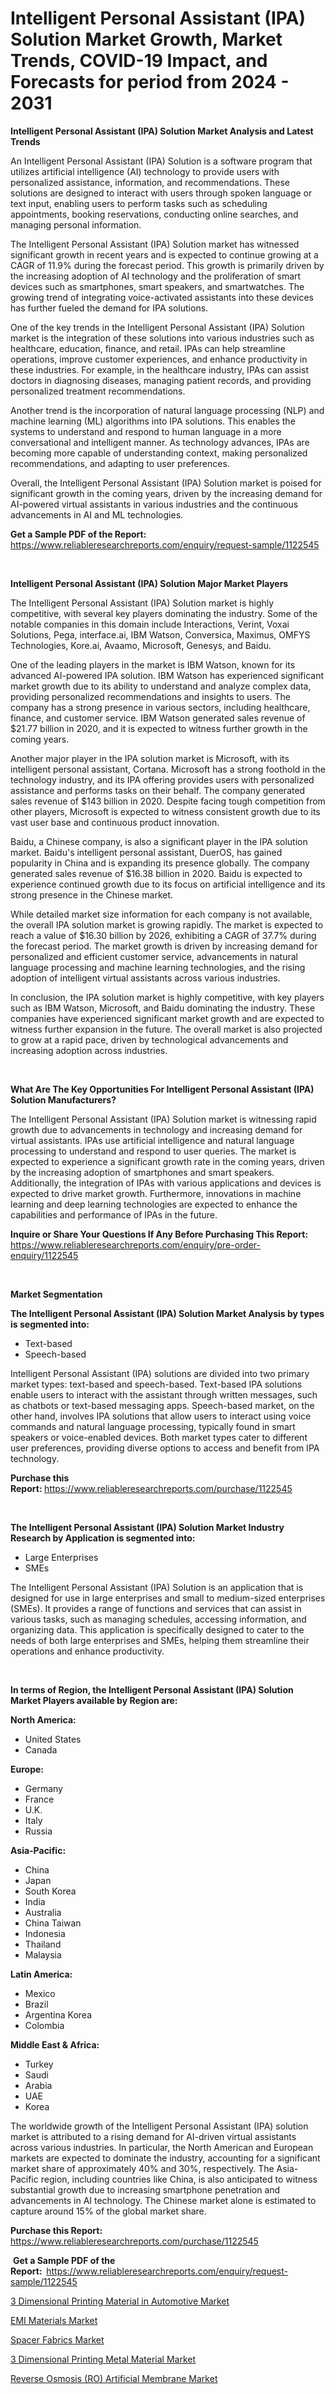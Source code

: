 <p><h1>Intelligent Personal Assistant (IPA) Solution Market Growth, Market Trends, COVID-19 Impact, and Forecasts for period from 2024 - 2031</h1></p><p><strong>Intelligent Personal Assistant (IPA) Solution Market Analysis and Latest Trends</strong></p>
<p><p>An Intelligent Personal Assistant (IPA) Solution is a software program that utilizes artificial intelligence (AI) technology to provide users with personalized assistance, information, and recommendations. These solutions are designed to interact with users through spoken language or text input, enabling users to perform tasks such as scheduling appointments, booking reservations, conducting online searches, and managing personal information.</p><p>The Intelligent Personal Assistant (IPA) Solution market has witnessed significant growth in recent years and is expected to continue growing at a CAGR of 11.9% during the forecast period. This growth is primarily driven by the increasing adoption of AI technology and the proliferation of smart devices such as smartphones, smart speakers, and smartwatches. The growing trend of integrating voice-activated assistants into these devices has further fueled the demand for IPA solutions.</p><p>One of the key trends in the Intelligent Personal Assistant (IPA) Solution market is the integration of these solutions into various industries such as healthcare, education, finance, and retail. IPAs can help streamline operations, improve customer experiences, and enhance productivity in these industries. For example, in the healthcare industry, IPAs can assist doctors in diagnosing diseases, managing patient records, and providing personalized treatment recommendations.</p><p>Another trend is the incorporation of natural language processing (NLP) and machine learning (ML) algorithms into IPA solutions. This enables the systems to understand and respond to human language in a more conversational and intelligent manner. As technology advances, IPAs are becoming more capable of understanding context, making personalized recommendations, and adapting to user preferences.</p><p>Overall, the Intelligent Personal Assistant (IPA) Solution market is poised for significant growth in the coming years, driven by the increasing demand for AI-powered virtual assistants in various industries and the continuous advancements in AI and ML technologies.</p></p>
<p><strong>Get a Sample PDF of the Report:&nbsp;</strong> <a href="https://www.reliableresearchreports.com/enquiry/request-sample/1122545">https://www.reliableresearchreports.com/enquiry/request-sample/1122545</a></p>
<p>&nbsp;</p>
<p><strong>Intelligent Personal Assistant (IPA) Solution Major Market Players</strong></p>
<p><p>The Intelligent Personal Assistant (IPA) Solution market is highly competitive, with several key players dominating the industry. Some of the notable companies in this domain include Interactions, Verint, Voxai Solutions, Pega, interface.ai, IBM Watson, Conversica, Maximus, OMFYS Technologies, Kore.ai, Avaamo, Microsoft, Genesys, and Baidu.</p><p>One of the leading players in the market is IBM Watson, known for its advanced AI-powered IPA solution. IBM Watson has experienced significant market growth due to its ability to understand and analyze complex data, providing personalized recommendations and insights to users. The company has a strong presence in various sectors, including healthcare, finance, and customer service. IBM Watson generated sales revenue of $21.77 billion in 2020, and it is expected to witness further growth in the coming years.</p><p>Another major player in the IPA solution market is Microsoft, with its intelligent personal assistant, Cortana. Microsoft has a strong foothold in the technology industry, and its IPA offering provides users with personalized assistance and performs tasks on their behalf. The company generated sales revenue of $143 billion in 2020. Despite facing tough competition from other players, Microsoft is expected to witness consistent growth due to its vast user base and continuous product innovation.</p><p>Baidu, a Chinese company, is also a significant player in the IPA solution market. Baidu's intelligent personal assistant, DuerOS, has gained popularity in China and is expanding its presence globally. The company generated sales revenue of $16.38 billion in 2020. Baidu is expected to experience continued growth due to its focus on artificial intelligence and its strong presence in the Chinese market.</p><p>While detailed market size information for each company is not available, the overall IPA solution market is growing rapidly. The market is expected to reach a value of $16.30 billion by 2026, exhibiting a CAGR of 37.7% during the forecast period. The market growth is driven by increasing demand for personalized and efficient customer service, advancements in natural language processing and machine learning technologies, and the rising adoption of intelligent virtual assistants across various industries.</p><p>In conclusion, the IPA solution market is highly competitive, with key players such as IBM Watson, Microsoft, and Baidu dominating the industry. These companies have experienced significant market growth and are expected to witness further expansion in the future. The overall market is also projected to grow at a rapid pace, driven by technological advancements and increasing adoption across industries.</p></p>
<p>&nbsp;</p>
<p><strong>What Are The Key Opportunities For Intelligent Personal Assistant (IPA) Solution Manufacturers?</strong></p>
<p><p>The Intelligent Personal Assistant (IPA) Solution market is witnessing rapid growth due to advancements in technology and increasing demand for virtual assistants. IPAs use artificial intelligence and natural language processing to understand and respond to user queries. The market is expected to experience a significant growth rate in the coming years, driven by the increasing adoption of smartphones and smart speakers. Additionally, the integration of IPAs with various applications and devices is expected to drive market growth. Furthermore, innovations in machine learning and deep learning technologies are expected to enhance the capabilities and performance of IPAs in the future.</p></p>
<p><strong>Inquire or Share Your Questions If Any Before Purchasing This Report:</strong> <a href="https://www.reliableresearchreports.com/enquiry/pre-order-enquiry/1122545">https://www.reliableresearchreports.com/enquiry/pre-order-enquiry/1122545</a></p>
<p>&nbsp;</p>
<p><strong>Market Segmentation</strong></p>
<p><strong>The Intelligent Personal Assistant (IPA) Solution Market Analysis by types is segmented into:</strong></p>
<p><ul><li>Text-based</li><li>Speech-based</li></ul></p>
<p><p>Intelligent Personal Assistant (IPA) solutions are divided into two primary market types: text-based and speech-based. Text-based IPA solutions enable users to interact with the assistant through written messages, such as chatbots or text-based messaging apps. Speech-based market, on the other hand, involves IPA solutions that allow users to interact using voice commands and natural language processing, typically found in smart speakers or voice-enabled devices. Both market types cater to different user preferences, providing diverse options to access and benefit from IPA technology.</p></p>
<p><strong>Purchase this Report:&nbsp;</strong><a href="https://www.reliableresearchreports.com/purchase/1122545">https://www.reliableresearchreports.com/purchase/1122545</a></p>
<p>&nbsp;</p>
<p><strong>The Intelligent Personal Assistant (IPA) Solution Market Industry Research by Application is segmented into:</strong></p>
<p><ul><li>Large Enterprises</li><li>SMEs</li></ul></p>
<p><p>The Intelligent Personal Assistant (IPA) Solution is an application that is designed for use in large enterprises and small to medium-sized enterprises (SMEs). It provides a range of functions and services that can assist in various tasks, such as managing schedules, accessing information, and organizing data. This application is specifically designed to cater to the needs of both large enterprises and SMEs, helping them streamline their operations and enhance productivity.</p></p>
<p>&nbsp;</p>
<p><strong>In terms of Region, the Intelligent Personal Assistant (IPA) Solution Market Players available by Region are:</strong></p>
<p>
    <p> <strong> North America: </strong>
        <ul>
            <li>United States</li>
            <li>Canada</li>
        </ul>
        </p> 
    <p> <strong> Europe: </strong>
        <ul>
            <li>Germany</li>
            <li>France</li>
            <li>U.K.</li>
            <li>Italy</li>
            <li>Russia</li>
        </ul>
        </p> 
    <p> <strong> Asia-Pacific: </strong>
        <ul>
            <li>China</li>
            <li>Japan</li>
            <li>South Korea</li>
            <li>India</li>
            <li>Australia</li>
            <li>China Taiwan</li>
            <li>Indonesia</li>
            <li>Thailand</li>
            <li>Malaysia</li>
        </ul>
        </p> 
    <p> <strong> Latin America: </strong>
        <ul>
            <li>Mexico</li>
            <li>Brazil</li>
            <li>Argentina Korea</li>
            <li>Colombia</li>
        </ul>
        </p> 
    <p> <strong> Middle East & Africa: </strong>
        <ul>
            <li>Turkey</li>
            <li>Saudi</li>
            <li>Arabia</li>
            <li>UAE</li>
            <li>Korea</li>
        </ul>
    </p>
    </p>
<p><p>The worldwide growth of the Intelligent Personal Assistant (IPA) solution market is attributed to a rising demand for AI-driven virtual assistants across various industries. In particular, the North American and European markets are expected to dominate the industry, accounting for a significant market share of approximately 40% and 30%, respectively. The Asia-Pacific region, including countries like China, is also anticipated to witness substantial growth due to increasing smartphone penetration and advancements in AI technology. The Chinese market alone is estimated to capture around 15% of the global market share.</p></p>
<p><strong>Purchase this Report: </strong><a href="https://www.reliableresearchreports.com/purchase/1122545">https://www.reliableresearchreports.com/purchase/1122545</a></p>
<p>&nbsp;<strong>Get a Sample PDF of the Report:&nbsp;&nbsp;</strong><a href="https://www.reliableresearchreports.com/enquiry/request-sample/1122545">https://www.reliableresearchreports.com/enquiry/request-sample/1122545</a></p>
<p><strong></strong></p>
<p><p><a href="https://medium.com/p/17cd3f0ecd8b/edit">3 Dimensional Printing Material in Automotive Market</a></p><p><a href="https://medium.com/p/0f5eaaae58f4/edit">EMI Materials Market</a></p><p><a href="https://medium.com/p/8ba827599d85/edit">Spacer Fabrics Market</a></p><p><a href="https://medium.com/p/ca313e45a257/edit">3 Dimensional Printing Metal Material Market</a></p><p><a href="https://medium.com/p/ffee094c045d/edit">Reverse Osmosis (RO) Artificial Membrane Market</a></p></p>